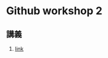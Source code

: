 # Github workshop 2
## 講義
1. [link](https://docs.google.com/presentation/d/1LNExiL0ZNk-sHBPizGCAYeirASmE8E0NBBjpq9r4O88/edit?usp=sharing)
